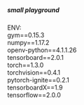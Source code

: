 ##### small playground
ENV:  
gym==0.15.3  
numpy==1.17.2  
openv-python==4.1.1.26  
tensorboard==2.0.1  
torch==1.3.0  
torchvision==0.4.1  
pytorch-ignite==0.2.1  
tensorboardX==1.9  
tensorflow==2.0.0  
